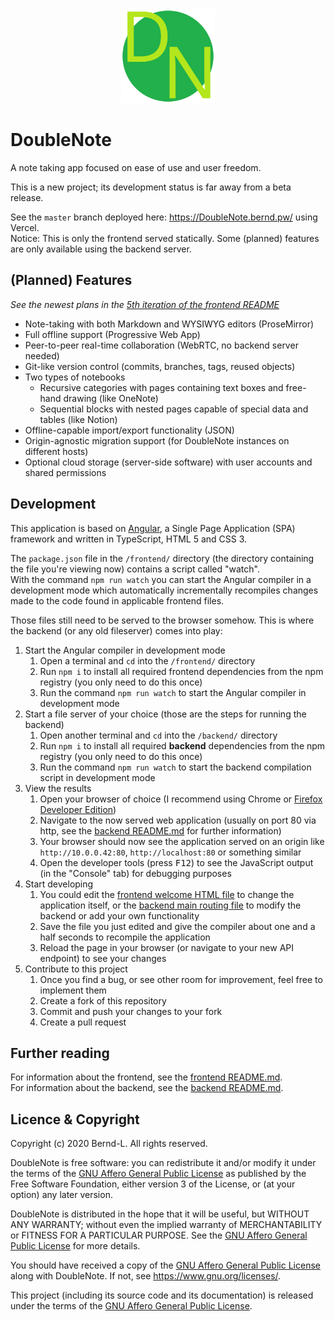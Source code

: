<div align="center">
  <img src="frontend/design/dn-logo/dn-logo.svg" width="150px">
</div>

# DoubleNote

A note taking app focused on ease of use and user freedom.

This is a new project; its development status is far away from a beta release.

See the `master` branch deployed here: <https://DoubleNote.bernd.pw/> using Vercel.  
Notice: This is only the frontend served statically. Some (planned) features are only available using the backend server.

## (Planned) Features

_See the newest plans in the [5th iteration of the frontend README](/frontend/README.md#5th-iteration)_

- Note-taking with both Markdown and WYSIWYG editors (ProseMirror)
- Full offline support (Progressive Web App)
- Peer-to-peer real-time collaboration (WebRTC, no backend server needed)
- Git-like version control (commits, branches, tags, reused objects)
- Two types of notebooks
  - Recursive categories with pages containing text boxes and free-hand drawing (like OneNote)
  - Sequential blocks with nested pages capable of special data and tables (like Notion)
- Offline-capable import/export functionality (JSON)
- Origin-agnostic migration support (for DoubleNote instances on different hosts)
- Optional cloud storage (server-side software) with user accounts and shared permissions

## Development

This application is based on [Angular](https://angular.io), a Single Page Application (SPA) framework and written in TypeScript, HTML 5 and CSS 3.

The `package.json` file in the `/frontend/` directory (the directory containing the file you're viewing now) contains a script called "watch".  
With the command `npm run watch` you can start the Angular compiler in a development mode which automatically incrementally recompiles changes made to the code found in applicable frontend files.

Those files still need to be served to the browser somehow. This is where the backend (or any old fileserver) comes into play:

1. Start the Angular compiler in development mode
   1. Open a terminal and `cd` into the `/frontend/` directory
   2. Run `npm i` to install all required frontend dependencies from the npm registry (you only need to do this once)
   3. Run the command `npm run watch` to start the Angular compiler in development mode
2. Start a file server of your choice (those are the steps for running the backend)
   1. Open another terminal and `cd` into the `/backend/` directory
   2. Run `npm i` to install all required **backend** dependencies from the npm registry (you only need to do this once)
   3. Run the command `npm run watch` to start the backend compilation script in development mode
3. View the results
   1. Open your browser of choice (I recommend using Chrome or [Firefox Developer Edition](fde))
   2. Navigate to the now served web application (usually on port 80 via http, see the [backend README.md](/backend/README.md) for further information)
   3. Your browser should now see the application served on an origin like `http://10.0.0.42:80`, `http://localhost:80` or something similar
   4. Open the developer tools (press <kbd>F12</kbd>) to see the JavaScript output (in the "Console" tab) for debugging purposes
4. Start developing
   1. You could edit the [frontend welcome HTML file](/frontend/src/app/user-interface/components/welcome/welcome.component.html) to change the application itself, or the [backend main routing file](/backend/src/server/server.ts) to modify the backend or add your own functionality
   2. Save the file you just edited and give the compiler about one and a half seconds to recompile the application
   3. Reload the page in your browser (or navigate to your new API endpoint) to see your changes
5. Contribute to this project
   1. Once you find a bug, or see other room for improvement, feel free to implement them
   2. Create a fork of this repository
   3. Commit and push your changes to your fork
   4. Create a pull request

## Further reading

For information about the frontend, see the [frontend README.md](/frontend/README.md).  
For information about the backend, see the [backend README.md](/backend/README.md).

## Licence & Copyright

Copyright (c) 2020 Bernd-L. All rights reserved.

DoubleNote is free software: you can redistribute it and/or modify it under the terms of the [GNU Affero General Public License](/LICENSE.md) as published by the Free Software Foundation, either version 3 of the License, or (at your option) any later version.

DoubleNote is distributed in the hope that it will be useful, but WITHOUT ANY WARRANTY; without even the implied warranty of MERCHANTABILITY or FITNESS FOR A PARTICULAR PURPOSE. See the [GNU Affero General Public License](/LICENSE.md) for more details.

You should have received a copy of the [GNU Affero General Public License](/LICENSE.md) along with DoubleNote. If not, see <https://www.gnu.org/licenses/>.

This project (including its source code and its documentation) is released under the terms of the [GNU Affero General Public License](/LICENSE.md).

[fde]: https://www.mozilla.org/en-US/firefox/developer/
